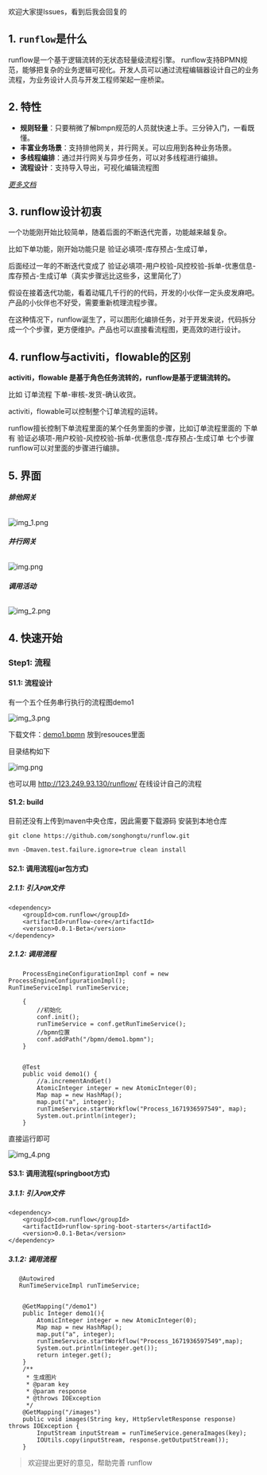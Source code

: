 欢迎大家提Issues，看到后我会回复的




## 1. `runflow`是什么
runflow是一个基于逻辑流转的无状态轻量级流程引擎。
runflow支持BPMN规范，能够把复杂的业务逻辑可视化。开发人员可以通过流程编辑器设计自己的业务流程，为业务设计人员与开发工程师架起一座桥梁。
## 2. 特性
- **规则轻量**：只要稍微了解bmpn规范的人员就快速上手。三分钟入门，一看既懂。
- **丰富业务场景**：支持排他网关，并行网关。可以应用到各种业务场景。
- **多线程编排**：通过并行网关与异步任务，可以对多线程进行编排。
- **流程设计**：支持导入导出，可视化编辑流程图

*[更多文档](../../wiki)*

## 3. runflow设计初衷
一个功能刚开始比较简单，随着后面的不断迭代完善，功能越来越复杂。

比如下单功能，刚开始功能只是 验证必填项-库存预占-生成订单，

后面经过一年的不断迭代变成了 验证必填项-用户校验-风控校验-拆单-优惠信息-库存预占-生成订单（真实步骤远比这些多，这里简化了）

假设在接着迭代功能，看着动辄几千行的的代码，开发的小伙伴一定头皮发麻吧。产品的小伙伴也不好受，需要重新梳理流程步骤。

在这种情况下，runflow诞生了，可以图形化编排任务，对于开发来说，代码拆分成一个个步骤，更方便维护。产品也可以直接看流程图，更高效的进行设计。

## 4. runflow与activiti，flowable的区别
 **activiti，flowable 是基于角色任务流转的，runflow是基于逻辑流转的。**

 比如 订单流程 下单-审核-发货-确认收货。

 activiti，flowable可以控制整个订单流程的运转。

 runflow擅长控制下单流程里面的某个任务里面的步骤，比如订单流程里面的 下单有 验证必填项-用户校验-风控校验-拆单-优惠信息-库存预占-生成订单 七个步骤
runflow可以对里面的步骤进行编排。


## 5. 界面

###### **排他网关**

![img_1.png](static/img/img_1.png)

###### **并行网关**

![img.png](static/img/img.png)

###### **调用活动**

![img_2.png](static/img/img.png)

## 4. 快速开始
### Step1: 流程
#### S1.1: 流程设计

有一个五个任务串行执行的流程图demo1

![img_3.png](static/img/img_3.png)

下载文件：[demo1.bpmn](static/bpmn/demo1.bpmn) 放到resouces里面

目录结构如下

![img.png](static/img/img5.png)

也可以用 http://123.249.93.130/runflow/ 在线设计自己的流程

#### S1.2: build

目前还没有上传到maven中央仓库，因此需要下载源码 安装到本地仓库

~~~
git clone https://github.com/songhongtu/runflow.git

mvn -Dmaven.test.failure.ignore=true clean install

~~~



#### S2.1: 调用流程(jar包方式)

##### 2.1.1: 引入`POM`文件
~~~
<dependency>
    <groupId>com.runflow</groupId>
    <artifactId>runflow-core</artifactId>
    <version>0.0.1-Beta</version>
</dependency>
~~~



##### 2.1.2: 调用流程
~~~
    ProcessEngineConfigurationImpl conf = new ProcessEngineConfigurationImpl();
RunTimeServiceImpl runTimeService;

    {
        //初始化
        conf.init();
        runTimeService = conf.getRunTimeService();
        //bpmn位置
        conf.addPath("/bpmn/demo1.bpmn");
    }


    @Test
    public void demo1() {
        //a.incrementAndGet()
        AtomicInteger integer = new AtomicInteger(0);
        Map map = new HashMap();
        map.put("a", integer);
        runTimeService.startWorkflow("Process_1671936597549", map);
        System.out.println(integer);
    }
~~~
直接运行即可

![img_4.png](static/img/img_4.png)

#### S3.1: 调用流程(springboot方式)

##### 3.1.1: 引入`POM`文件
~~~
<dependency>
    <groupId>com.runflow</groupId>
    <artifactId>runflow-spring-boot-starters</artifactId>
    <version>0.0.1-Beta</version>
</dependency>
~~~

##### 3.1.2: 调用流程
~~~
   @Autowired
   RunTimeServiceImpl runTimeService;


    @GetMapping("/demo1")
    public Integer demo1(){
        AtomicInteger integer = new AtomicInteger(0);
        Map map = new HashMap();
        map.put("a", integer);
        runTimeService.startWorkflow("Process_1671936597549",map);
        System.out.println(integer.get());
        return integer.get();
    }
    /**
     * 生成图片
     * @param key
     * @param response
     * @throws IOException
     */
    @GetMapping("/images")
    public void images(String key, HttpServletResponse response) throws IOException {
        InputStream inputStream = runTimeService.generaImages(key);
        IOUtils.copy(inputStream, response.getOutputStream());
    }
~~~



> 欢迎提出更好的意见，帮助完善 runflow




